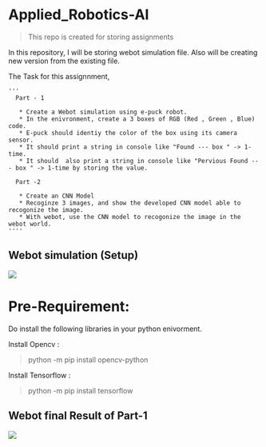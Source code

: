 # Applied_Robotics-AI
> This repo is created for storing assignments

In this repository, I will be storing webot simulation file. Also will be creating new version from the existing file.


The Task for this assignnment,

    '''
      Part - 1

       * Create a Webot simulation using e-puck robot.
       * In the enivronment, create a 3 boxes of RGB (Red , Green , Blue) code.
       * E-puck should identiy the color of the box using its camera sensor.
       * It should print a string in console like "Found --- box " -> 1-time.
       * It should  also print a string in console like "Pervious Found --- box " -> 1-time by storing the value.
      
      Part -2
      
       * Create an CNN Model
       * Recoginze 3 images, and show the developed CNN model able to recogonize the image.
       * With webot, use the CNN model to recogonize the image in the webot world.
    ''''

  
## Webot simulation (Setup)
![](https://i.pinimg.com/736x/3d/8f/5e/3d8f5e4b2c3f3a9999756bcf9fce6c69.jpg)




# Pre-Requirement:

 Do install the following libraries in your python enivorment.
 
   Install Opencv : 
 > python -m pip install opencv-python

   Install Tensorflow :
 > python -m pip install tensorflow
 

 ## Webot final Result of Part-1

 ![](https://github.com/Sreedharbot/Applied_Robotics-AI/blob/2b26bd24877fdcd728463d4def8ba96db300de13/Simulation.gif) 
